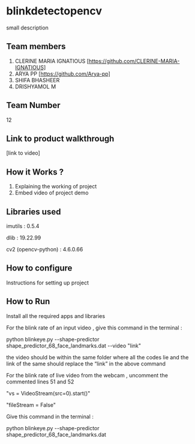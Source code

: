 # blinkdetectopencv
small description
## Team members
1. CLERINE MARIA IGNATIOUS [https://github.com/CLERINE-MARIA-IGNATIOUS]
2. ARYA PP [https://github.com/Arya-pp]
3. SHIFA BHASHEER
4. DRISHYAMOL M
## Team Number
12
## Link to product walkthrough
[link to video]
## How it Works ?
1. Explaining the working of project
2. Embed video of project demo
## Libraries used

imutils : 0.5.4

dlib : 19.22.99

cv2 (opencv-python) : 4.6.0.66

## How to configure
Instructions for setting up project
## How to Run
Install all the required apps and libraries

For the blink rate of an input video , give this  command in the terminal :

python blinkeye.py --shape-predictor shape_predictor_68_face_landmarks.dat --video "link"

the video should be within the same folder where all the codes lie and the link of the same should replace the “link” in the above command 

For the blink rate of live video from the webcam , uncomment the  commented lines 51 and 52

"vs = VideoStream(src=0).start()"

"fileStream = False"

Give this  command in the terminal :

python blinkeye.py --shape-predictor shape_predictor_68_face_landmarks.dat